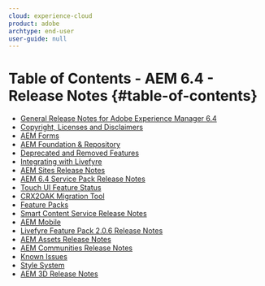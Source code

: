 ```yaml
---
cloud: experience-cloud
product: adobe
archtype: end-user
user-guide: null
---
```


# Table of Contents - AEM 6.4 - Release Notes {#table-of-contents}

+ [General Release Notes for Adobe Experience Manager 6.4](../release-notes.md)
+ [Copyright, Licenses and Disclaimers](licenses.md)
+ [AEM Forms](forms.md)
+ [AEM Foundation & Repository](wcm-platform.md)
+ [Deprecated and Removed Features](deprecated-removed-features.md)
+ [Integrating with Livefyre](livefyre.md)
+ [AEM Sites Release Notes](sites.md)
+ [AEM 6.4 Service Pack Release Notes](sp-release-notes.md)
+ [Touch UI Feature Status](touch-ui-features-status.md)
+ [CRX2OAK Migration Tool](crx2oak.md)
+ [Feature Packs](feature-packs-release-notes.md)
+ [Smart Content Service Release Notes](smart-content-service-release-notes.md)
+ [AEM Mobile](apps-release-notes.md)
+ [Livefyre Feature Pack 2.0.6 Release Notes](livefyre-feature-pack-206.md)
+ [AEM Assets Release Notes](assets.md)
+ [AEM Communities Release Notes](communities-release-notes.md)
+ [Known Issues](known-issues.md)
+ [Style System](style-system-fp.md)
+ [AEM 3D Release Notes](aem3d-release-notes.md)
<!-- + [REDIRECT AEM 6.4.1.0 Release Notes](sp1-release-notes.md) -->
<!-- + [AEM 6.4.2.0 Release Notes](sp2-release-notes.md) -->
